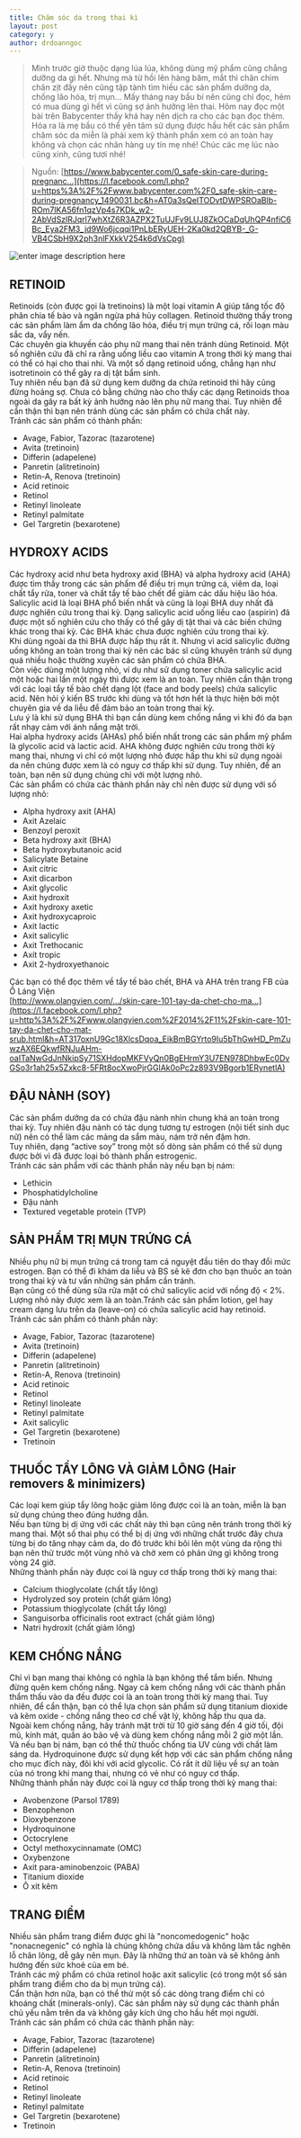 ```yaml
---
title: Chăm sóc da trong thai kì
layout: post
category: y
author: drdoanngoc
---
```


> Mình trước giờ thuộc dạng lúa lúa, không dùng mỹ phẩm cũng chẳng dưỡng da gì hết. Nhưng mà từ hồi lên hàng băm, mắt thì chân chim chân zịt đầy nên cũng tập tành tìm hiều các sản phẩm dưỡng da, chống lão hóa, trị mụn… Mấy tháng nay bầu bí nên cũng chỉ đọc, hẻm có mua dùng gì hết vì cũng sợ ảnh hưởng lên thai. Hôm nay đọc một bài trên Babycenter thấy khá hay nên dịch ra cho các bạn đọc thêm. Hóa ra là mẹ bầu có thể yên tâm sử dụng được hầu hết các sản phẩm chăm sóc da miễn là phải xem kỹ thành phần xem có an toàn hay không và chọn các nhãn hàng uy tín mẹ nhé! Chúc các mẹ lúc nào cũng xinh, cũng tươi nhé!

> Nguồn:  [https://www.babycenter.com/0_safe-skin-care-during-pregnanc…](https://l.facebook.com/l.php?u=https%3A%2F%2Fwww.babycenter.com%2F0_safe-skin-care-during-pregnancy_1490031.bc&h=AT0a3sQeITODvtDWPSROaBlb-ROm7lKA56fn1qzVp4s7KDk_w2-2AbVdSzlRJqrl7whXtZ6R3AZPX2TuUJFv9LUJ8ZkOCaDqUhQP4nfiC6Bc_Eya2FM3_jd9Wo6jcqqi1PnLbERyUEH-2Ka0kd2QBYB-_G-VB4CSbH9X2ph3nlFXkkV254k6dVsCpg)

![enter image description here](https://www.babycenter.com/ims/2015/01/505x273x99096601_wide.jpg.pagespeed.ic.jmE8sqTQLg.jpg)
## RETINOID

Retinoids (còn được gọi là tretinoins) là một loại vitamin A giúp tăng tốc độ phân chia tế bào và ngăn ngừa phá hủy collagen. Retinoid thường thấy trong các sản phẩm làm ẩm da chống lão hóa, điều trị mụn trứng cá, rối loạn màu sắc da, vẩy nến.  
Các chuyên gia khuyến cáo phụ nữ mang thai nên tránh dùng Retinoid. Một số nghiên cứu đã chỉ ra rằng uống liều cao vitamin A trong thời kỳ mang thai có thể có hại cho thai nhi. Và một số dạng retinoid uống, chẳng hạn như isotretinoin có thể gây ra dị tật bẩm sinh.  
Tuy nhiên nếu bạn đã sử dụng kem dưỡng da chứa retinoid thì hãy cũng đừng hoảng sợ. Chưa có bằng chứng nào cho thấy các dạng Retinoids thoa ngoài da gây ra bất kỳ ảnh hưởng nào lên phụ nữ mang thai. Tuy nhiên để cẩn thận thì bạn nên tránh dùng các sản phẩm có chứa chất này.  
Tránh các sản phẩm có thành phần:

- Avage, Fabior, Tazorac (tazarotene)  
- Avita (tretinoin)  
- Differin (adapelene)  
- Panretin (alitretinoin)  
- Retin-A, Renova (tretinoin)  
- Acid retinoic  
- Retinol  
- Retinyl linoleate  
- Retinyl palmitate  
- Gel Targretin (bexarotene)

## HYDROXY ACIDS

Các hydroxy acid như beta hydroxy axid (BHA) và alpha hydroxy acid (AHA) được tìm thấy trong các sản phẩm để điều trị mụn trứng cá, viêm da, loại chất tẩy rửa, toner và chất tẩy tế bào chết để giảm các dấu hiệu lão hóa.  
Salicylic acid là loại BHA phổ biến nhất và cũng là loại BHA duy nhất đã được nghiên cứu trong thai kỳ. Dạng salicylic acid uống liều cao (aspirin) đã được một số nghiên cứu cho thấy có thể gây dị tật thai và các biến chứng khác trong thai kỳ. Các BHA khác chưa được nghiên cứu trong thai kỳ.  
Khi dùng ngoài da thì BHA được hấp thụ rất ít. Nhưng vì acid salicylic đường uống không an toàn trong thai kỳ nên các bác sĩ cũng khuyên tránh sử dụng quá nhiều hoặc thường xuyên các sản phẩm có chứa BHA.  
Còn việc dùng một lượng nhỏ, ví dụ như sử dụng toner chứa salicylic acid một hoặc hai lần một ngày thì được xem là an toàn. Tuy nhiên cần thận trọng với các loại tẩy tế bào chết dạng lột (face and body peels) chứa salicylic acid. Nên hỏi ý kiến BS trước khi dùng và tốt hơn hết là thực hiện bởi một chuyên gia về da liễu để đảm bảo an toàn trong thai kỳ.  
Lưu ý là khi sử dụng BHA thì bạn cần dùng kem chống nắng vì khi đó da bạn rất nhạy cảm với ánh nắng mặt trời.  
Hai alpha hydroxy acids (AHAs) phổ biến nhất trong các sản phẩm mỹ phẩm là glycolic acid và lactic acid. AHA không được nghiên cứu trong thời kỳ mang thai, nhưng vì chỉ có một lượng nhỏ được hấp thu khi sử dụng ngoài da nên chúng được xem là có nguy cơ thấp khi sử dụng. Tuy nhiên, để an toàn, bạn nên sử dụng chúng chỉ với một lượng nhỏ.  
Các sản phẩm có chứa các thành phần này chỉ nên được sử dụng với số lượng nhỏ:

- Alpha hydroxy axit (AHA)  
- Axit Azelaic  
- Benzoyl peroxit  
- Beta hydroxy axit (BHA)  
- Beta hydroxybutanoic acid  
- Salicylate Betaine  
- Axit citric  
- Axit dicarbon  
- Axit glycolic  
- Axit hydroxit  
- Axit hydroxy axetic  
- Axit hydroxycaproic  
- Axit lactic  
- Axit salicylic  
- Axit Trethocanic  
- Axít tropic  
- Axit 2-hydroxyethanoic

Các bạn có thể đọc thêm về tẩy tế bào chết, BHA và AHA trên trang FB của Ồ Láng Viện  
[http://www.olangvien.com/…/skin-care-101-tay-da-chet-cho-ma…](https://l.facebook.com/l.php?u=http%3A%2F%2Fwww.olangvien.com%2F2014%2F11%2Fskin-care-101-tay-da-chet-cho-mat-srub.html&h=AT317oxnU9Gc18XlcsDqoa_EikBmBGYrto9Iu5bThGwHD_PmZuwzAX6EQkwfRNJuAHm-oaITaNwGdJnNkipSy71SXHdopMKFVyQn0BgEHrmY3U7EN978DhbwEc0DvGSo3r1ah25x5Zxkc8-5FRt8ocXwoPjrGGlAk0oPc2z893V9Bgorb1ERynetlA)

## ĐẬU NÀNH (SOY)

Các sản phẩm dưỡng da có chứa đậu nành nhìn chung khá an toàn trong thai kỳ. Tuy nhiên đậu nành có tác dụng tương tự estrogen (nội tiết sinh dục nữ) nên có thể làm các mảng da sẩm màu, nám trở nên đậm hơn.  
Tuy nhiên, dạng “active soy” trong một số dòng sản phẩm có thể sử dụng được bởi vì đã được loại bỏ thành phần estrogenic.  
Tránh các sản phẩm với các thành phần này nếu bạn bị nám:

- Lethicin  
- Phosphatidylcholine  
- Đậu nành  
- Textured vegetable protein (TVP)

## SẢN PHẨM TRỊ MỤN TRỨNG CÁ

Nhiều phụ nữ bị mụn trứng cá trong tam cá nguyệt đầu tiên do thay đổi mức estrogen. Bạn có thể đi khám da liễu và BS sẽ kê đơn cho bạn thuốc an toàn trong thai kỳ và tư vấn những sản phẩm cần tránh.  
Bạn cũng có thể dùng sữa rửa mặt có chứ salicylic acid với nồng độ < 2%. Lượng nhỏ này được xem là an toàn.Tránh các sản phẩm lotion, gel hay cream dạng lưu trên da (leave-on) có chứa salicylic acid hay retinoid.  
Tránh các sản phẩm có thành phần này:

- Avage, Fabior, Tazorac (tazarotene)  
- Avita (tretinoin)  
- Differin (adapelene)  
- Panretin (alitretinoin)  
- Retin-A, Renova (tretinoin)  
- Acid retinoic  
- Retinol  
- Retinyl linoleate  
- Retinyl palmitate  
- Axit salicylic  
- Gel Targretin (bexarotene)  
- Tretinoin

## THUỐC TẨY LÔNG VÀ GIẢM LÔNG (Hair removers & minimizers)

Các loại kem giúp tẩy lông hoặc giảm lông được coi là an toàn, miễn là bạn sử dụng chúng theo đúng hướng dẫn.  
Nếu bạn từng bị dị ứng với các chất này thì bạn cũng nên tránh trong thời kỳ mang thai. Một số thai phụ có thể bị dị ứng với những chất trước đây chưa từng bị do tăng nhạy cảm da, do đó trước khi bôi lên một vùng da rộng thì bạn nên thử trước một vùng nhỏ và chờ xem có phản ứng gì không trong vòng 24 giờ.  
Những thành phần này được coi là nguy cơ thấp trong thời kỳ mang thai:

- Calcium thioglycolate (chất tẩy lông)  
- Hydrolyzed soy protein (chất giảm lông)  
- Potassium thioglycolate (chất tẩy lông)  
- Sanguisorba officinalis root extract (chất giảm lông)  
- Natri hydroxit (chất giảm lông)

## KEM CHỐNG NẮNG

Chỉ vì bạn mang thai không có nghĩa là bạn không thể tắm biển. Nhưng đừng quên kem chống nắng. Ngay cả kem chống nắng với các thành phần thẩm thấu vào da đều được coi là an toàn trong thời kỳ mang thai. Tuy nhiên, để cẩn thận, bạn có thể lựa chọn sản phẩm sử dụng titanium dioxide và kẽm oxide - chống nắng theo cơ chế vật lý, không hấp thu qua da.  
Ngoài kem chống nắng, hãy tránh mặt trời từ 10 giờ sáng đến 4 giờ tối, đội mũ, kính mát, quần áo bảo vệ và dùng kem chống nắng mỗi 2 giờ một lần.  
Và nếu bạn bị nám, bạn có thể thử thuốc chống tia UV cùng với chất làm sáng da. Hydroquinone được sử dụng kết hợp với các sản phẩm chống nắng cho mục đích này, đôi khi với acid glycolic. Có rất ít dữ liệu về sự an toàn của nó trong khi mang thai, nhưng có vẻ như có nguy cơ thấp.  
Những thành phần này được coi là nguy cơ thấp trong thời kỳ mang thai:

- Avobenzone (Parsol 1789)  
- Benzophenon  
- Dioxybenzone  
- Hydroquinone  
- Octocrylene  
- Octyl methoxycinnamate (OMC)  
- Oxybenzone  
- Axit para-aminobenzoic (PABA)  
- Titanium dioxide  
- Ô xit kẽm

## TRANG ĐIỂM

Nhiều sản phẩm trang điểm được ghi là "noncomedogenic" hoặc "nonacnegenic" có nghĩa là chúng không chứa dầu và không làm tắc nghẽn lỗ chân lông, dễ gây nên mụn. Đây là những thứ an toàn và sẽ không ảnh hưởng đến sức khoẻ của em bé.  
Tránh các mỹ phẩm có chứa retinol hoặc axit salicylic (có trong một số sản phẩm trang điểm cho da bị mụn trứng cá).  
Cẩn thận hơn nữa, bạn có thể thử một số các dòng trang điểm chỉ có khoáng chất (minerals-only). Các sản phẩm này sử dụng các thành phần chủ yếu nằm trên da và không gây kích ứng cho hầu hết mọi người.  
Tránh các sản phẩm có chứa các thành phần này:

- Avage, Fabior, Tazorac (tazarotene)  
- Differin (adapelene)  
- Panretin (alitretinoin)  
- Retin-A, Renova (tretinoin)  
- Acid retinoic  
- Retinol  
- Retinyl linoleate  
- Retinyl palmitate  
- Gel Targretin (bexarotene)  
- Tretinoin